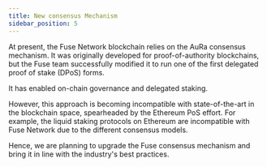```yaml
---
title: New consensus Mechanism
sidebar_position: 5
---
```


At present, the Fuse Network blockchain relies on the AuRa consensus mechanism. It was originally developed for proof-of-authority blockchains, but the Fuse team successfully modified it to run one of the first delegated proof of stake (DPoS) forms.

It has enabled on-chain governance and delegated staking.

However, this approach is becoming incompatible with state-of-the-art in the blockchain space, spearheaded by the Ethereum PoS effort. For example, the liquid staking protocols on Ethereum are incompatible with Fuse Network due to the different consensus models.

Hence, we are planning to upgrade the Fuse consensus mechanism and bring it in line with the industry's best practices.
